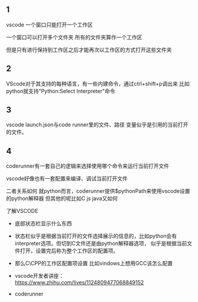 ## 1
vscode 一个窗口只能打开一个工作区

一个窗口可以打开多个文件夹 所有的文件夹算作一个工作区 

但是只有进行保持到工作区之后才能再次以工作区的方式打开这些文件夹

## 2
VScode对于其支持的每种语言，有一些内建命令，通过ctrl+shift+p调出来
比如python就支持"Python:Select Interpreter"命令

## 3
vscode launch.json与code runner里的文件、路径 变量似乎是引用的当前打开的文件。

## 4
coderunner有一套自己的逻辑来选择使用哪个命令来运行当前打开文件

vscode好像也有一套配置来编译、调试当前打开文件

二者关系如何 
就python而言，coderunner提供$pythonPath来使用vscode设置的python解释器
但其他的呢比如C js java又如何



了解VSCODE

- 底部状态栏显示什么东西

- 状态栏似乎是根据当前打开的文件选择展示的信息的，比如python会有interpreter选项。但切到C文件还是由python解释器选项，
似乎是根据当前文件打开，设置完后称为整个工作区的配置项。

- 那么C\CPP的工作区配置项设置 比如vindows上想用GCC该怎么配置

- vscode开发者讲座：https://www.zhihu.com/lives/1124809477068849152

- coderunner

